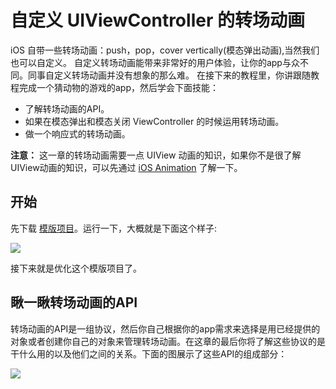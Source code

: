 # 自定义 UIViewController 的转场动画
iOS 自带一些转场动画：push，pop，cover vertically(模态弹出动画),当然我们也可以自定义。
自定义转场动画能带来非常好的用户体验，让你的app与众不同。同事自定义转场动画并没有想象的那么难。
在接下来的教程里，你讲跟随教程完成一个猜动物的游戏的app，然后学会下面技能：

* 了解转场动画的API。
* 如果在模态弹出和模态关闭 ViewController 的时候运用转场动画。
* 做一个响应式的转场动画。

**注意：**
这一章的转场动画需要一点 UIView 动画的知识，如果你不是很了解UIView动画的知识，可以先通过 [iOS Animation](https://www.raywenderlich.com/146603/) 了解一下。

## 开始
先下载 [模版项目](https://koenig-media.raywenderlich.com/uploads/2017/10/GuessThePet-starter-1.zip)。运行一下，大概就是下面这个样子:

![](https://koenig-media.raywenderlich.com/uploads/2015/07/starter.gif)

接下来就是优化这个模版项目了。

## 瞅一瞅转场动画的API

转场动画的API是一组协议，然后你自己根据你的app需求来选择是用已经提供的对象或者创建你自己的对象来管理转场动画。在这章的最后你将了解这些协议的是干什么用的以及他们之间的关系。下面的图展示了这些API的组成部分：

![](https://koenig-media.raywenderlich.com/uploads/2015/07/parts.001.jpg)

